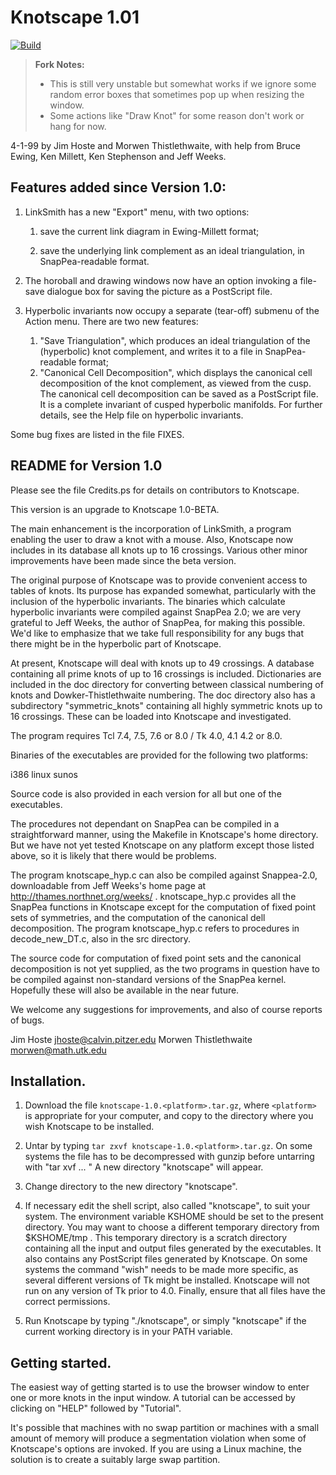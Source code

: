 # Knotscape 1.01

[![Build](https://github.com/aziis98/knotscap/actions/workflows/build.yml/badge.svg)](https://github.com/aziis98/knotscap/actions/workflows/build.yml)

> **Fork Notes:**
>
> -   This is still very unstable but somewhat works if we ignore some random
>     error boxes that sometimes pop up when resizing the window.
> -   Some actions like "Draw Knot" for some reason don't work or hang for now.

4-1-99 by Jim Hoste and Morwen Thistlethwaite, with help from Bruce Ewing, Ken
Millett, Ken Stephenson and Jeff Weeks.

## Features added since Version 1.0:

1.  LinkSmith has a new "Export" menu, with two options:

    1.  save the current link diagram in Ewing-Millett format;

    2.  save the underlying link complement as an ideal triangulation, in
        SnapPea-readable format.

2.  The horoball and drawing windows now have an option invoking a file-save
    dialogue box for saving the picture as a PostScript file.

3.  Hyperbolic invariants now occupy a separate (tear-off) submenu of the Action
    menu. There are two new features:

    1.  "Save Triangulation", which produces an ideal triangulation of the
        (hyperbolic) knot complement, and writes it to a file in
        SnapPea-readable format;
    2.  "Canonical Cell Decomposition", which displays the canonical cell
        decomposition of the knot complement, as viewed from the cusp. The
        canonical cell decomposition can be saved as a PostScript file. It is a
        complete invariant of cusped hyperbolic manifolds. For further details,
        see the Help file on hyperbolic invariants.

Some bug fixes are listed in the file FIXES.

## README for Version 1.0

Please see the file Credits.ps for details on contributors to Knotscape.

This version is an upgrade to Knotscape 1.0-BETA.

The main enhancement is the incorporation of LinkSmith, a program enabling the
user to draw a knot with a mouse. Also, Knotscape now includes in its database
all knots up to 16 crossings. Various other minor improvements have been made
since the beta version.

The original purpose of Knotscape was to provide convenient access to tables of
knots. Its purpose has expanded somewhat, particularly with the inclusion of the
hyperbolic invariants. The binaries which calculate hyperbolic invariants were
compiled against SnapPea 2.0; we are very grateful to Jeff Weeks, the author of
SnapPea, for making this possible. We'd like to emphasize that we take full
responsibility for any bugs that there might be in the hyperbolic part of
Knotscape.

At present, Knotscape will deal with knots up to 49 crossings. A database
containing all prime knots of up to 16 crossings is included. Dictionaries are
included in the doc directory for converting between classical numbering of
knots and Dowker-Thistlethwaite numbering. The doc directory also has a
subdirectory "symmetric_knots" containing all highly symmetric knots up to 16
crossings. These can be loaded into Knotscape and investigated.

The program requires Tcl 7.4, 7.5, 7.6 or 8.0 / Tk 4.0, 4.1 4.2 or 8.0.

Binaries of the executables are provided for the following two platforms:

i386 linux sunos

Source code is also provided in each version for all but one of the executables.

The procedures not dependant on SnapPea can be compiled in a straightforward
manner, using the Makefile in Knotscape's home directory. But we have not yet
tested Knotscape on any platform except those listed above, so it is likely that
there would be problems.

The program knotscape_hyp.c can also be compiled against Snappea-2.0,
downloadable from Jeff Weeks's home page at http://thames.northnet.org/weeks/ .
knotscape_hyp.c provides all the SnapPea functions in Knotscape except for the
computation of fixed point sets of symmetries, and the computation of the
canonical dell decomposition. The program knotscape_hyp.c refers to procedures
in decode_new_DT.c, also in the src directory.

The source code for computation of fixed point sets and the canonical
decomposition is not yet supplied, as the two programs in question have to be
compiled against non-standard versions of the SnapPea kernel. Hopefully these
will also be available in the near future.

We welcome any suggestions for improvements, and also of course reports of bugs.

Jim Hoste <jhoste@calvin.pitzer.edu> Morwen Thistlethwaite <morwen@math.utk.edu>

## Installation.

1.  Download the file `knotscape-1.0.<platform>.tar.gz`, where `<platform>` is
    appropriate for your computer, and copy to the directory where you wish
    Knotscape to be installed.

2.  Untar by typing `tar zxvf knotscape-1.0.<platform>.tar.gz`. On some systems
    the file has to be decompressed with gunzip before untarring with "tar xvf
    ... " A new directory "knotscape" will appear.

3.  Change directory to the new directory "knotscape".

4.  If necessary edit the shell script, also called "knotscape", to suit your
    system. The environment variable KSHOME should be set to the present
    directory. You may want to choose a different temporary directory from
    $KSHOME/tmp . This temporary directory is a scratch directory containing all
    the input and output files generated by the executables. It also contains
    any PostScript files generated by Knotscape. On some systems the command
    "wish" needs to be made more specific, as several different versions of Tk
    might be installed. Knotscape will not run on any version of Tk prior to
    4.0. Finally, ensure that all files have the correct permissions.

5.  Run Knotscape by typing "./knotscape", or simply "knotscape" if the current
    working directory is in your PATH variable.

## Getting started.

The easiest way of getting started is to use the browser window to enter one or
more knots in the input window. A tutorial can be accessed by clicking on "HELP"
followed by "Tutorial".

It's possible that machines with no swap partition or machines with a small
amount of memory will produce a segmentation violation when some of Knotscape's
options are invoked. If you are using a Linux machine, the solution is to create
a suitably large swap partition.
